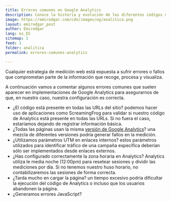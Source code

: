 ```yaml
---
title: Errores comunes en Google Analytics 
description: Conoce la historia y evolución de los diferentes códigos de Google Analytics
image: https://emirodgar.com/cdn/images/og/analitica.png
layout: emirodgar_post
author: Emirodgar
lang: es_ES
sitemap: 1
feed: 1
folder: analitica
permalink: errores-comunes-analytics

--- 
```


Cualquier estrategia de medición web está expuesta a sufrir errores o fallos que comprometan parte de la información que recoge, procesa y visualiza.

A continuación vamos a comentar algunos errores comunes que suelen aparecer en implementaciones de Google Analytics para asegurarnos de que, en nuestro caso, nuestra configuración es correcta.

- ¿El código está presente en todas las URLs del sitio? podemos hacer uso de aplicaciones como ScreamingFrog para validar si nuestro código de Analytics está presente en todas las URLs. Si no fuera el caso, estaríamos dejando de registrar información básica.
- ¿Todas las páginas usan la misma [versión de Google Analytics](https://emirodgar.com/versiones-google-analytics)? una mezcla de diferentes versiones podría generar fallos en la medición.
- ¿Utilizamos parámetros UTM en enlaces internos? estos parámetros utilizados para identificar tráfico de una campaña específica deberían sólo ser implementados desde enlaces externos.
- ¿Has configurado correctamente la zona horaria en Analytics? Analytics utiliza le media noche (12:00pm) para resetear sesiones y dividir las mediciones por día. Si no tenemos nuestro huso horario, no contabilizaremos las sesiones de forma correcta.
- ¿Tarda mucho en cargar la página? un tiempo excesivo podría dificultar la ejecución del código de Analytics o incluso que los usuarios abandonen la página.
- ¿Generamos errores JavaScript? 
<!--stackedit_data:
eyJoaXN0b3J5IjpbLTc0MDA3MzgzOF19
-->
